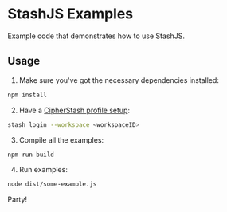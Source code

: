 # StashJS Examples

Example code that demonstrates how to use StashJS.


## Usage

1. Make sure you've got the necessary dependencies installed:

  ```bash
  npm install
  ```

2. Have a [CipherStash profile setup](https://docs.cipherstash.com/tutorials/getting-started/install-stash-cli.html):

  ```bash
  stash login --workspace <workspaceID>
  ```

3. Compile all the examples:

  ```bash
  npm run build
  ```

4. Run examples:

  ```bash
  node dist/some-example.js
  ```

Party!
